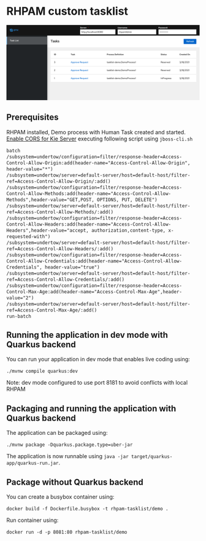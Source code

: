 # RHPAM custom tasklist

![tasklist](tasklist.png)

## Prerequisites
RHPAM installed, Demo process with Human Task created and started.
[Enable CORS for Kie Server](https://access.redhat.com/solutions/3713131) executing following script using `jboss-cli.sh`
```
batch
/subsystem=undertow/configuration=filter/response-header=Access-Control-Allow-Origin:add(header-name="Access-Control-Allow-Origin", header-value="*")
/subsystem=undertow/server=default-server/host=default-host/filter-ref=Access-Control-Allow-Origin/:add()
/subsystem=undertow/configuration=filter/response-header=Access-Control-Allow-Methods:add(header-name="Access-Control-Allow-Methods",header-value="GET,POST, OPTIONS, PUT, DELETE")
/subsystem=undertow/server=default-server/host=default-host/filter-ref=Access-Control-Allow-Methods/:add()
/subsystem=undertow/configuration=filter/response-header=Access-Control-Allow-Headers:add(header-name="Access-Control-Allow-Headers",header-value="accept, authorization,content-type, x-requested-with")
/subsystem=undertow/server=default-server/host=default-host/filter-ref=Access-Control-Allow-Headers/:add()
/subsystem=undertow/configuration=filter/response-header=Access-Control-Allow-Credentials:add(header-name="Access-Control-Allow-Credentials", header-value="true")
/subsystem=undertow/server=default-server/host=default-host/filter-ref=Access-Control-Allow-Credentials/:add()
/subsystem=undertow/configuration=filter/response-header=Access-Control-Max-Age:add(header-name="Access-Control-Max-Age",header-value="2")
/subsystem=undertow/server=default-server/host=default-host/filter-ref=Access-Control-Max-Age/:add()
run-batch
```

## Running the application in dev mode with Quarkus backend

You can run your application in dev mode that enables live coding using:
```shell script
./mvnw compile quarkus:dev
```
Note: dev mode configured to use port 8181 to avoid conflicts with local RHPAM 

## Packaging and running the application with Quarkus backend
The application can be packaged using:
```shell script
./mvnw package -Dquarkus.package.type=uber-jar
```

The application is now runnable using `java -jar target/quarkus-app/quarkus-run.jar`.

## Package without Quarkus backend

You can create a busybox container using: 
```shell script
docker build -f Dockerfile.busybox -t rhpam-tasklist/demo .
```

Run container using:
```shell script
docker run -d -p 8081:80 rhpam-tasklist/demo 
```


